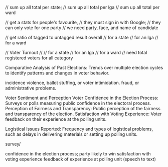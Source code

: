 // sum up all total per state;
// sum up all total per lga
// sum up all total per ward

//  get a stats for people's favourite,
// they must sign in with Google;
// they can only vote for one party
// we need party, face, and name of candidate

// get ratio of tagged to untagged result overall
// for a state
// for an lga
// for a ward

// Voter Turnout
//
// for a state
// for an lga
// for a ward
// need total registered voters for all category

Comparative Analysis of Past Elections: 
Trends over multiple election cycles to identify 
patterns and changes in voter behavior.

incidence
violence, ballot stuffing, or voter intimidation.
fraud, or administrative problems.

Voter Sentiment and Perception
Voter Confidence in the Election Process: Surveys or polls measuring public confidence in the electoral process.
Perception of Fairness and Transparency: Public perception of the fairness and transparency of the election.
Satisfaction with Voting Experience: Voter feedback on their experience at the polling units.

Logistical Issues Reported: 
Frequency and types of logistical problems, such as delays in delivering materials or setting up polling units.



survey/

confidence in the election process;
party likely to win
satisfaction with voting experience
feedback of experience at polling unit (speech to text)


